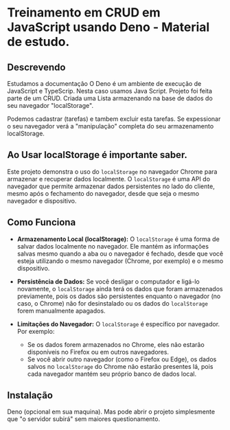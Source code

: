 # Treinamento em CRUD em JavaScript usando Deno - Material de estudo.

## Descrevendo
Estudamos a documentação O Deno é um ambiente de execução de JavaScript e TypeScrip. Nesta caso usamos Java Script.
Projeto foi feita parte de um CRUD.
Criada uma Lista armazenando na base de dados do seu navegador "localStorage".

Podemos cadastrar (tarefas) e tambem excluir esta tarefas.
Se expessionar o seu navegador verá a "manipulação" completa do seu armazenamento localStorage.


## Ao Usar localStorage é importante saber.
Este projeto demonstra o uso do `localStorage` no navegador Chrome para armazenar e recuperar dados localmente. O `localStorage` é uma API do navegador que permite armazenar dados persistentes no lado do cliente, mesmo após o fechamento do navegador, desde que seja o mesmo navegador e dispositivo.

## Como Funciona

- **Armazenamento Local (localStorage):** O `localStorage` é uma forma de salvar dados localmente no navegador. Ele mantém as informações salvas mesmo quando a aba ou o navegador é fechado, desde que você esteja utilizando o mesmo navegador (Chrome, por exemplo) e o mesmo dispositivo.
  
- **Persistência de Dados:** Se você desligar o computador e ligá-lo novamente, o `localStorage` ainda terá os dados que foram armazenados previamente, pois os dados são persistentes enquanto o navegador (no caso, o Chrome) não for desinstalado ou os dados do `localStorage` forem manualmente apagados.

- **Limitações do Navegador:** O `localStorage` é específico por navegador. Por exemplo:
  - Se os dados forem armazenados no Chrome, eles não estarão disponíveis no Firefox ou em outros navegadores.
  - Se você abrir outro navegador (como o Firefox ou Edge), os dados salvos no `localStorage` do Chrome não estarão presentes lá, pois cada navegador mantém seu próprio banco de dados local.

## Instalação 
Deno (opcional em sua maquina).
Mas pode abrir o projeto simplesmente que "o servidor subirá" sem maiores questionamento.

